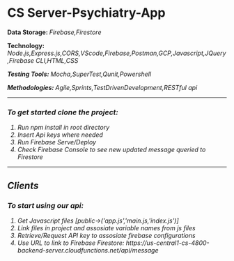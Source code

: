 # CS Server-Psychiatry-App
<b>Data Storage: </b><i>Firebase,Firestore</i>

<b>Technology: </b><i>Node.js,Express.js,CORS,VScode,Firebase,Postman,GCP,Javascript,JQuery,Firebase CLI,HTML,CSS</li>

<b>Testing Tools: </b><i>Mocha,SuperTest,Qunit,Powershell</li>

<b>Methodologies: </b><i>Agile,Sprints,TestDrivenDevelopment,RESTful api</li>
<hr>
<h3>To get started clone the project: </h3>

<ol>
  <li>Run npm install in root directory</li>
  <li>Insert Api keys where needed</li>
  <li>Run Firebase Serve/Deploy</li>
  <li>Check Firebase Console to see new updated message queried to Firestore</li>
</ol>
<hr>
<h2>Clients</h2>

<h3>To start using our api: </h3>
<ol>
  <li>Get Javascript files [public->('app.js','main.js,'index.js')]</li>
  <li>Link files in project and assosiate variable names from js files</li>
  <li>Retrieve/Request API key to assosiate firebase configurations</li>
  <li>Use URL to link to Firebase Firestore: https://us-central1-cs-4800-backend-server.cloudfunctions.net/api/message </li>
</ol>
